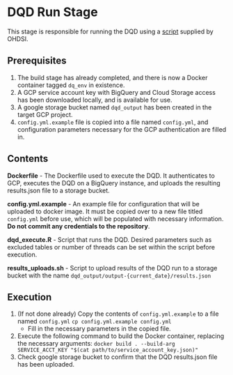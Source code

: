# DQD Run Stage

This stage is responsible for running the DQD using a [script](https://ohdsi.github.io/DataQualityDashboard/articles/DataQualityDashboard.html) supplied by OHDSI.

## Prerequisites

 1. The build stage has already completed, and there is now a Docker container tagged `dq_env` in existence.
 2. A GCP service account key with BigQuery and Cloud Storage access has been downloaded locally, and is available for use.
 3. A google storage bucket named `dqd_output` has been created in the target GCP project.
 3. `config.yml.example` file is copied into a file named `config.yml`, and configuration parameters necessary for the GCP authentication are filled in.
 
 ## Contents

 **Dockerfile** - The Dockerfile used to execute the DQD. It authenticates to GCP, executes the DQD on a BigQuery instance, and uploads the resulting results.json file to a storage bucket.

**config.yml.example** - An example file for configuration that will be uploaded to docker image. It must be copied over to a new file titled `config.yml` before use, which will be populated with necessary information. **Do not commit any credentials to the repository**.

**dqd_execute.R** - Script that runs the DQD. Desired parameters such as excluded tables or number of threads can be set within the script before execution.

**results_uploads.sh** - Script to upload results of the DQD run to a storage bucket with the name `dqd_output/output-{current_date}/results.json`

## Execution

1. (If not done already) Copy the contents of `config.yml.example` to a file named `config.yml`
 `cp config.yml.example config.yml`
    * Fill in the necessary parameters in the copied file.
2. Execute the following command to build the Docker container, replacing the necessary arguments:
`docker build . --build-arg SERVICE_ACCT_KEY "$(cat path/to/service_account_key.json)"`
3. Check google storage bucket to confirm that the DQD results.json file has been uploaded.
